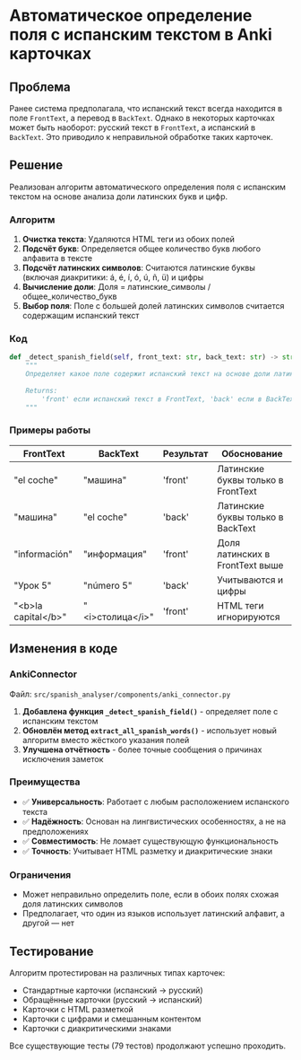 # Автоматическое определение поля с испанским текстом в Anki карточках

## Проблема

Ранее система предполагала, что испанский текст всегда находится в поле `FrontText`, а перевод в `BackText`. Однако в некоторых карточках может быть наоборот: русский текст в `FrontText`, а испанский в `BackText`. Это приводило к неправильной обработке таких карточек.

## Решение

Реализован алгоритм автоматического определения поля с испанским текстом на основе анализа доли латинских букв и цифр.

### Алгоритм

1. **Очистка текста**: Удаляются HTML теги из обоих полей
2. **Подсчёт букв**: Определяется общее количество букв любого алфавита в тексте
3. **Подсчёт латинских символов**: Считаются латинские буквы (включая диакритики: á, é, í, ó, ú, ñ, ü) и цифры
4. **Вычисление доли**: Доля = латинские_символы / общее_количество_букв
5. **Выбор поля**: Поле с большей долей латинских символов считается содержащим испанский текст

### Код

```python
def _detect_spanish_field(self, front_text: str, back_text: str) -> str:
    """
    Определяет какое поле содержит испанский текст на основе доли латинских букв и цифр.
    
    Returns:
        'front' если испанский текст в FrontText, 'back' если в BackText
    """
```

### Примеры работы

| FrontText | BackText | Результат | Обоснование |
|-----------|----------|-----------|-------------|
| "el coche" | "машина" | 'front' | Латинские буквы только в FrontText |
| "машина" | "el coche" | 'back' | Латинские буквы только в BackText |
| "información" | "информация" | 'front' | Доля латинских в FrontText выше |
| "Урок 5" | "número 5" | 'back' | Учитываются и цифры |
| "&lt;b&gt;la capital&lt;/b&gt;" | "&lt;i&gt;столица&lt;/i&gt;" | 'front' | HTML теги игнорируются |

## Изменения в коде

### AnkiConnector

Файл: `src/spanish_analyser/components/anki_connector.py`

1. **Добавлена функция `_detect_spanish_field()`** - определяет поле с испанским текстом
2. **Обновлён метод `extract_all_spanish_words()`** - использует новый алгоритм вместо жёсткого указания полей
3. **Улучшена отчётность** - более точные сообщения о причинах исключения заметок

### Преимущества

- ✅ **Универсальность**: Работает с любым расположением испанского текста
- ✅ **Надёжность**: Основан на лингвистических особенностях, а не на предположениях
- ✅ **Совместимость**: Не ломает существующую функциональность
- ✅ **Точность**: Учитывает HTML разметку и диакритические знаки

### Ограничения

- Может неправильно определить поле, если в обоих полях схожая доля латинских символов
- Предполагает, что один из языков использует латинский алфавит, а другой — нет

## Тестирование

Алгоритм протестирован на различных типах карточек:
- Стандартные карточки (испанский → русский)
- Обращённые карточки (русский → испанский)  
- Карточки с HTML разметкой
- Карточки с цифрами и смешанным контентом
- Карточки с диакритическими знаками

Все существующие тесты (79 тестов) продолжают успешно проходить.

